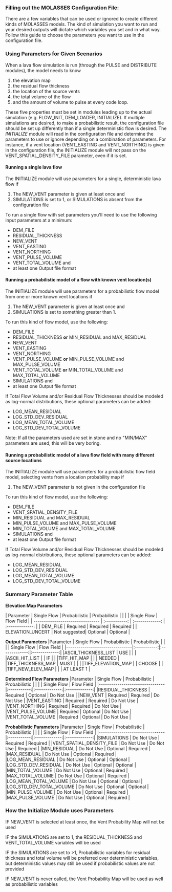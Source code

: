 
### Filling out the MOLASSES Configuration File:

There are a few variables that can be used or ignored to create different kinds of MOLASSES models. The kind of simulation you want to run and your desired outputs will dictate which variables you set and in what way. Follow this guide to choose the parameters you want to use in the configuration file.

### Using Parameters for Given Scenarios
When a lava flow simulation is run (through the PULSE and DISTRIBUTE modules), the model needs to know 
 1. the elevation map
 2. the residual flow thickness
 3. the location of the source vents
 4. the total volume of the flow
 5. and the amount of volume to pulse at every code loop.

These five properties must be set in modules leading up to the actual simulation (e.g. FLOW\_INIT, DEM\_LOADER, INITIALIZE). If multiple simulations are desired, to make a probabilistic result, the configuration file should be set up differently than if a single deterministic flow is desired. The _INITIALIZE_ module will read in the configuration file and determine the parameters to use or ignore depending on a combination of parameters. For instance, if a vent location (VENT\_EASTING and VENT\_NORTHING) is given in the configuration file, the INITIALIZE module will not pass on the VENT\_SPATIAL\_DENSITY\_FILE parameter, even if it is set.

#### Running a single lava flow
The INITIALIZE module will use parameters for a single, deterministic lava flow if
 1. The NEW\_VENT parameter is given at least once and
 2. SIMULATIONS is set to 1, or SIMULATIONS is absent from the configuration file

To run a single flow with set parameters you'll need to use the following input parameters at a minimum:
 * DEM\_FILE
 * RESIDUAL\_THICKNESS
 * NEW\_VENT
 * VENT\_EASTING
 * VENT\_NORTHING
 * VENT\_PULSE\_VOLUME
 * VENT\_TOTAL\_VOLUME and
 * at least one Output file format

#### Running a probabilistic model of a flow with known vent location(s)
The INITIALIZE module will use parameters for a probabilistic flow model from one or more known vent locations if
 1. The NEW\_VENT parameter is given at least once and
 2. SIMULATIONS is set to something greater than 1.
 
To run this kind of flow model, use the following:
 * DEM\_FILE
 * RESIDUAL\_THICKNESS **or** MIN\_RESIDUAL and MAX\_RESIDUAL
 * NEW\_VENT
 * VENT\_EASTING
 * VENT\_NORTHING
 * VENT\_PULSE\_VOLUME **or** MIN\_PULSE\_VOLUME and MAX\_PULSE\_VOLUME
 * VENT\_TOTAL\_VOLUME **or** MIN\_TOTAL\_VOLUME and MAX\_TOTAL\_VOLUME
 * SIMULATIONS and
 * at least one Output file format
 
If Total Flow Volume and/or Residual Flow Thicknesses should be modeled as log-normal distributions, these optional parameters can be added:
 * LOG\_MEAN\_RESIDUAL
 * LOG\_STD\_DEV\_RESIDUAL
 * LOG\_MEAN\_TOTAL\_VOLUME
 * LOG\_STD\_DEV\_TOTAL\_VOLUME
 
Note: If all the parameters used are set in stone and no "MIN/MAX" parameters are used, this will be very boring.

#### Running a probabilistic model of a lava flow field with many different source locations
The INITIALIZE module will use parameters for a probabilistic flow field model, selecting vents from a location probability map if
 1. The NEW\_VENT parameter is not given in the configuration file

To run this kind of flow model, use the following:
 * DEM\_FILE
 * VENT\_SPATIAL\_DENSITY\_FILE
 * MIN\_RESIDUAL and MAX\_RESIDUAL
 * MIN\_PULSE\_VOLUME and MAX\_PULSE\_VOLUME
 * MIN\_TOTAL\_VOLUME and MAX\_TOTAL\_VOLUME
 * SIMULATIONS and
 * at least one Output file format
 
If Total Flow Volume and/or Residual Flow Thicknesses should be modeled as log-normal distributions, these optional parameters can be added:
 * LOG\_MEAN\_RESIDUAL
 * LOG\_STD\_DEV\_RESIDUAL
 * LOG\_MEAN\_TOTAL\_VOLUME
 * LOG\_STD\_DEV\_TOTAL\_VOLUME

### Summary Parameter Table
**Elevation Map Parameters**

| Parameter                       | Single Flow | Probabilistic | Probabilistic |
|                                |             | Single Flow   | Flow Field    |
| -------------------------------- | :-----------: | :-------------: | :-------------: |
| DEM\_FILE                       | Required    | Required      | Required      |
| ELEVATION\_UNCERT               | Not suggested|   Optional    | Optional      |

**Output Parameters**
|Parameter                       | Single Flow | Probabilistic | Probabilistic |
|                                |             | Single Flow   | Flow Field    |
|--------------------------------|:-----------:|:-------------:|:-------------:|
|ASCII\_THICKNESS\_LIST          | USE         |               |               |
|ASCII\_HIT\_LIST                |             | IF            |               |
|TIFF\_HIT\_MAP                  |             |               | NEEDED        |
|TIFF\_THICKNESS\_MAP            | MUST        |               |               |
|TIFF\_ELEVATION\_MAP            |             | CHOOSE        |               |
|TIFF\_NEW\_ELEV\_MAP            |             |               | AT LEAST 1    |

**Determined Flow Parameters**
|Parameter                       | Single Flow | Probabilistic | Probabilistic |
|                                |             | Single Flow   | Flow Field    |
|--------------------------------|:-----------:|:-------------:|:-------------:|
|RESIDUAL\_THICKNESS             | Required    | Optional      | Do Not Use    |
|NEW\_VENT                       | Required    | Required      | Do Not Use    |
|VENT\_EASTING                   | Required    | Required      | Do Not Use    |
|VENT\_NORTHING                  | Required    | Required      | Do Not Use    |
|VENT\_PULSE\_VOLUME             | Required    | Optional      | Do Not Use    |
|VENT\_TOTAL\_VOLUME             | Required    | Optional      | Do Not Use    |

**Probabilistic Parameters**
|Parameter                       | Single Flow | Probabilistic | Probabilistic |
|                                |             | Single Flow   | Flow Field    |
|--------------------------------|:-----------:|:-------------:|:-------------:|
|SIMULATIONS                     | Do Not Use  | Required      | Required      |
|VENT\_SPATIAL\_DENSITY\_FILE    | Do Not Use  | Do Not Use    | Required      |
|MIN\_RESIDUAL                   | Do Not Use  | Optional      | Required      |
|MAX\_RESIDUAL                   | Do Not Use  | Optional      | Required      |
|LOG\_MEAN\_RESIDUAL             | Do Not Use  | Optional      | Optional      |
|LOG\_STD\_DEV\_RESIDUAL         | Do Not Use  | Optional      | Optional      |
|MIN\_TOTAL\_VOLUME              | Do Not Use  | Optional      | Required      |
|MAX\_TOTAL\_VOLUME              | Do Not Use  | Optional      | Required      |
|LOG\_MEAN\_TOTAL\_VOLUME        | Do Not Use  | Optional      | Optional      |
|LOG\_STD\_DEV\_TOTAL\_VOLUME    | Do Not Use  | Optional      | Optional      |
|MIN\_PULSE\_VOLUME              | Do Not Use  | Optional      | Required      |
|MAX\_PULSE\_VOLUME              | Do Not Use  | Optional      | Required      |

### How the Initialize Module uses Parameters
IF NEW\_VENT is selected at least once, the Vent Probability Map will not be used

IF the SIMULATIONS are set to 1, the RESIDUAL\_THICKNESS and VENT\_TOTAL\_VOLUME variables will be used

IF the SIMULATIONS are set to >1, Probabilistic variables for residual thickness and total volume will be preferred over deterministic variables, but deterministic values may still be used if probabilistic values are not provided

IF NEW\_VENT is never called, the Vent Probability Map will be used as well as probabilistic variables
